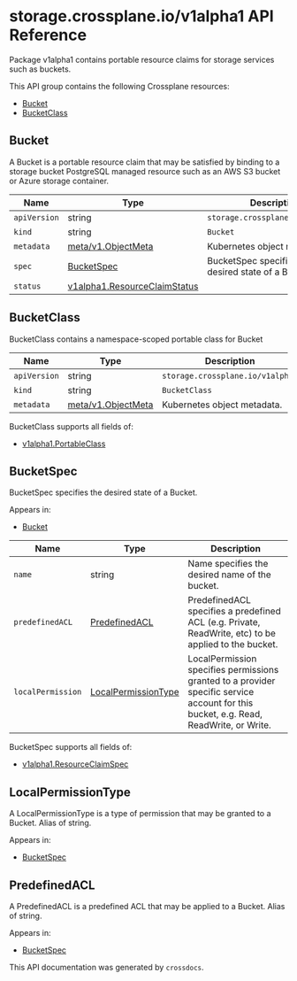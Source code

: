 # storage.crossplane.io/v1alpha1 API Reference

Package v1alpha1 contains portable resource claims for storage services such as buckets.

This API group contains the following Crossplane resources:

* [Bucket](#Bucket)
* [BucketClass](#BucketClass)

## Bucket

A Bucket is a portable resource claim that may be satisfied by binding to a storage bucket PostgreSQL managed resource such as an AWS S3 bucket or Azure storage container.


Name | Type | Description
-----|------|------------
`apiVersion` | string | `storage.crossplane.io/v1alpha1`
`kind` | string | `Bucket`
`metadata` | [meta/v1.ObjectMeta](https://kubernetes.io/docs/reference/generated/kubernetes-api/v1.15/#objectmeta-v1-meta) | Kubernetes object metadata.
`spec` | [BucketSpec](#BucketSpec) | BucketSpec specifies the desired state of a Bucket.
`status` | [v1alpha1.ResourceClaimStatus](../crossplane-runtime/core-crossplane-io-v1alpha1.md#resourceclaimstatus) | 



## BucketClass

BucketClass contains a namespace-scoped portable class for Bucket


Name | Type | Description
-----|------|------------
`apiVersion` | string | `storage.crossplane.io/v1alpha1`
`kind` | string | `BucketClass`
`metadata` | [meta/v1.ObjectMeta](https://kubernetes.io/docs/reference/generated/kubernetes-api/v1.15/#objectmeta-v1-meta) | Kubernetes object metadata.


BucketClass supports all fields of:

* [v1alpha1.PortableClass](../crossplane-runtime/core-crossplane-io-v1alpha1.md#portableclass)


## BucketSpec

BucketSpec specifies the desired state of a Bucket.

Appears in:

* [Bucket](#Bucket)


Name | Type | Description
-----|------|------------
`name` | string | Name specifies the desired name of the bucket.
`predefinedACL` | [PredefinedACL](#PredefinedACL) | PredefinedACL specifies a predefined ACL (e.g. Private, ReadWrite, etc) to be applied to the bucket.
`localPermission` | [LocalPermissionType](#LocalPermissionType) | LocalPermission specifies permissions granted to a provider specific service account for this bucket, e.g. Read, ReadWrite, or Write.


BucketSpec supports all fields of:

* [v1alpha1.ResourceClaimSpec](../crossplane-runtime/core-crossplane-io-v1alpha1.md#resourceclaimspec)


## LocalPermissionType

A LocalPermissionType is a type of permission that may be granted to a Bucket. Alias of string.

Appears in:

* [BucketSpec](#BucketSpec)


## PredefinedACL

A PredefinedACL is a predefined ACL that may be applied to a Bucket. Alias of string.

Appears in:

* [BucketSpec](#BucketSpec)


This API documentation was generated by `crossdocs`.